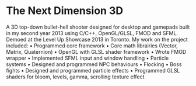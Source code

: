 # The Next Dimension 3D
A 3D top-down bullet-hell shooter designed for desktop and gamepads built in my second year 2013 using C/C++, OpenGL/GLSL, FMOD and SFML. Demoed at the Level Up Showcase 2013 in Toronto. My work on the project included:
•	Programmed core framework
      •	Core math librairies (Vector, Matrix, Quaternion)
      •	OpenGL with GLSL shader framework
      •	Wrote FMOD wrapper
      •	Implemented SFML input and window handling
      •	Particle systems
•	Designed and programmed  NPC behaviours
      •	Flocking
      •	Boss fights
•	Designed and programmed particle effects 
•	Programmed GLSL shaders for bloom, levels, gamma, scrolling texture effect 

